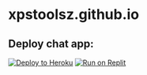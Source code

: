 # xpstoolsz.github.io

## Deploy chat app:

[![Deploy to Heroku](https://binbashbanana.github.io/deploy-buttons/buttons/remade/heroku.svg)](https://heroku.com/deploy/?template=https://github.com/xpstoolsz/chat-app)
[![Run on Replit](https://binbashbanana.github.io/deploy-buttons/buttons/remade/replit.svg)](https://replit.com/github/xpstoolsz/chat-app)
